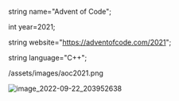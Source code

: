 string name="Advent of Code";

int year=2021;

string website="https://adventofcode.com/2021";

string language="C++";

/assets/images/aoc2021.png

![image_2022-09-22_203952638](https://user-images.githubusercontent.com/113233555/191749763-b17f82c3-fa70-48a1-82aa-c45529ffcad8.png)
